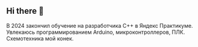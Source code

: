 ## Hi there 👋
В 2024 закончил обучение на разработчика С++ в Яндекс Практикуме.
Увлекаюсь программированием Arduino, микроконтроллеров, ПЛК. Схемотехника мой конек.

<!--
**Kolmagorov-Alexey/Kolmagorov-Alexey** is a ✨ _special_ ✨ repository because its `README.md` (this file) appears on your GitHub profile.

Here are some ideas to get you started:

- 🔭 I’m currently working on ...
- 🌱 I’m currently learning ...
- 👯 I’m looking to collaborate on ...
- 🤔 I’m looking for help with ...
- 💬 Ask me about ...
- 📫 How to reach me: ...
- 😄 Pronouns: ...
- ⚡ Fun fact: ...
-->
